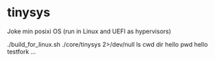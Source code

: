 # tinysys
Joke min posixi OS (run in Linux and UEFI as hypervisors)

./build_for_linux.sh
./core/tinysys 2>/dev/null
ls
cwd dir
hello
pwd
hello
testfork
...
